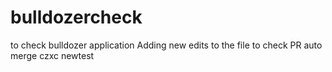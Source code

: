 # bulldozercheck
to check bulldozer application
Adding new edits to the file to check PR auto merge
czxc
newtest

